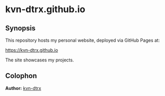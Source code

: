 # kvn-dtrx.github.io

## Synopsis

This repository hosts my personal website, deployed via GitHub Pages at:

<https://kvn-dtrx.github.io>

The site showcases my projects.

## Colophon

**Author:** [kvn-dtrx](https://github.com/kvn-dtrx)
